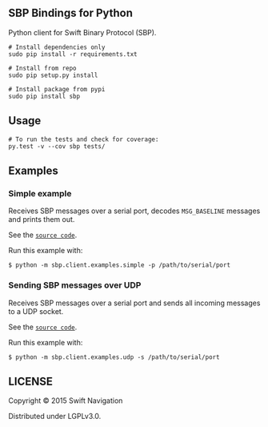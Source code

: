 ## SBP Bindings for Python

Python client for Swift Binary Protocol (SBP).

```shell
# Install dependencies only
sudo pip install -r requirements.txt

# Install from repo
sudo pip setup.py install

# Install package from pypi
sudo pip install sbp
```

## Usage

```shell
# To run the tests and check for coverage:
py.test -v --cov sbp tests/
```

## Examples

### Simple example

Receives SBP messages over a serial port, decodes `MSG_BASELINE` messages and
prints them out.

See the [`source code`](sbp/client/examples/simple.py).

Run this example with:

```shell
$ python -m sbp.client.examples.simple -p /path/to/serial/port
```

### Sending SBP messages over UDP

Receives SBP messages over a serial port and sends all incoming messages to a
UDP socket.

See the [`source code`](sbp/client/examples/udp.py).

Run this example with:

```shell
$ python -m sbp.client.examples.udp -s /path/to/serial/port
```

## LICENSE

Copyright © 2015 Swift Navigation

Distributed under LGPLv3.0.
